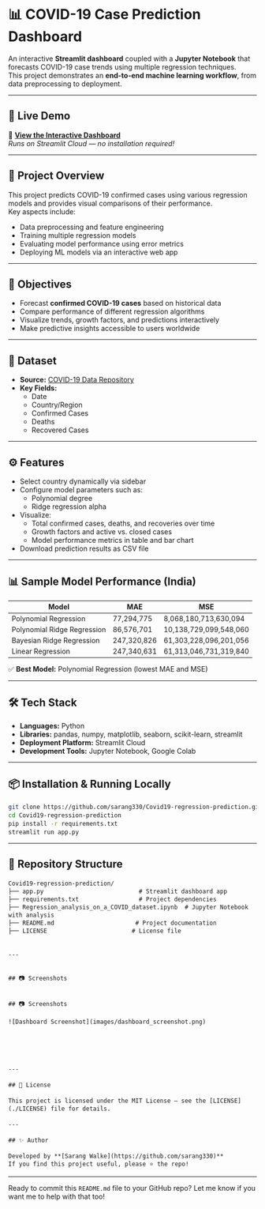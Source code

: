 
# 📊 COVID-19 Case Prediction Dashboard

An interactive **Streamlit dashboard** coupled with a **Jupyter Notebook** that forecasts COVID-19 case trends using multiple regression techniques.  
This project demonstrates an **end-to-end machine learning workflow**, from data preprocessing to deployment.

---

## 🚀 Live Demo  
🔗 **[View the Interactive Dashboard](https://covid19-regression-prediction-yd5qg3jqdauggv7mykmlno.streamlit.app/)**  
*Runs on Streamlit Cloud — no installation required!*

---

## 📌 Project Overview  
This project predicts COVID-19 confirmed cases using various regression models and provides visual comparisons of their performance.  
Key aspects include:  
- Data preprocessing and feature engineering  
- Training multiple regression models  
- Evaluating model performance using error metrics  
- Deploying ML models via an interactive web app

---

## 🎯 Objectives  
- Forecast **confirmed COVID-19 cases** based on historical data  
- Compare performance of different regression algorithms  
- Visualize trends, growth factors, and predictions interactively  
- Make predictive insights accessible to users worldwide

---

## 📂 Dataset  
- **Source:** [COVID-19 Data Repository](https://github.com/datasets/covid-19)  
- **Key Fields:**  
  - Date  
  - Country/Region  
  - Confirmed Cases  
  - Deaths  
  - Recovered Cases

---

## ⚙️ Features  
- Select country dynamically via sidebar  
- Configure model parameters such as:  
  - Polynomial degree  
  - Ridge regression alpha  
- Visualize:  
  - Total confirmed cases, deaths, and recoveries over time  
  - Growth factors and active vs. closed cases  
  - Model performance metrics in table and bar chart  
- Download prediction results as CSV file

---

## 📊 Sample Model Performance (India)  
| Model                       | MAE          | MSE                    |  
|-----------------------------|--------------|------------------------|  
| Polynomial Regression        | 77,294,775   | 8,068,180,713,630,094  |  
| Polynomial Ridge Regression  | 86,576,701   | 10,138,729,099,548,060 |  
| Bayesian Ridge Regression    | 247,320,826  | 61,303,228,096,201,056 |  
| Linear Regression            | 247,340,631  | 61,313,046,731,319,840 |  

✅ **Best Model:** Polynomial Regression (lowest MAE and MSE)

---

## 🛠️ Tech Stack  
- **Languages:** Python  
- **Libraries:** pandas, numpy, matplotlib, seaborn, scikit-learn, streamlit  
- **Deployment Platform:** Streamlit Cloud  
- **Development Tools:** Jupyter Notebook, Google Colab  

---

## 📦 Installation & Running Locally  
```bash
git clone https://github.com/sarang330/Covid19-regression-prediction.git
cd Covid19-regression-prediction
pip install -r requirements.txt
streamlit run app.py
````

---

## 📁 Repository Structure

```
Covid19-regression-prediction/
├── app.py                           # Streamlit dashboard app
├── requirements.txt                 # Project dependencies
├── Regression_analysis_on_a_COVID_dataset.ipynb  # Jupyter Notebook with analysis
├── README.md                       # Project documentation
├── LICENSE                        # License file


---


## 📷 Screenshots


## 📷 Screenshots

![Dashboard Screenshot](images/dashboard_screenshot.png)





---

## 📜 License

This project is licensed under the MIT License — see the [LICENSE](./LICENSE) file for details.

---

## ✨ Author

Developed by **[Sarang Walke](https://github.com/sarang330)**
If you find this project useful, please ⭐ the repo!

```

---

Ready to commit this `README.md` file to your GitHub repo? Let me know if you want me to help with that too!
```
